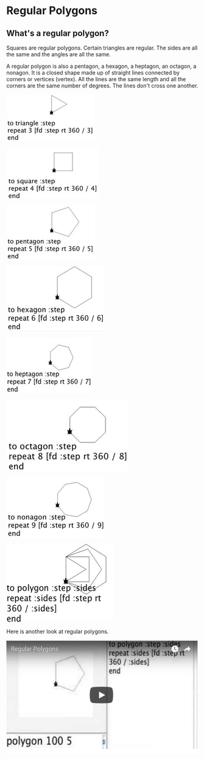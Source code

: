 # Regular Polygons

## What's a regular polygon?

Squares are regular polygons. Certain triangles are regular. The sides
are all the same and the angles are all the same.

A regular polygon is also a pentagon, a hexagon, a heptagon, an
octagon, a nonagon. It is a closed shape made up of straight lines
connected by corners or vertices (vertex). All the lines are the same
length and all the corners are the same number of degrees. The lines
don't cross one another.

![triangle.jpg](../images/triangle.jpg)

![square.jpg](../images/square.jpg)

![pentagon.jpg](../images/pentagon.jpg)

![hexagon.jpg](../images/hexagon.jpg)

![heptagon.jpg](../images/heptagon.jpg)

![octagon.jpg](../images/octagon.jpg)

![nonagon.jpg](../images/nonagon.jpg)

![polygons.jpg](../images/polygons.jpg)

Here is another look at regular polygons.

[![Polygons](../images/video58.png)](https://youtu.be/KKI92g_LEng)










